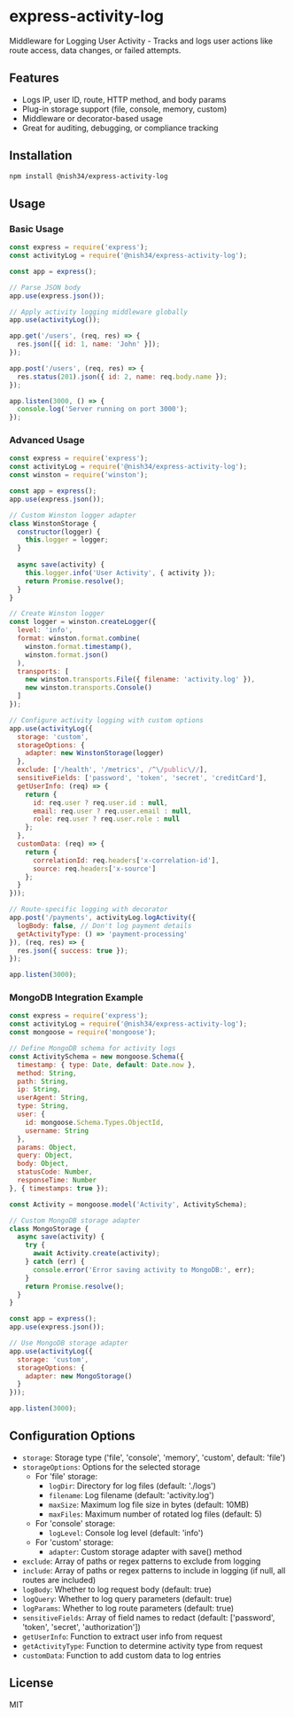 # express-activity-log

Middleware for Logging User Activity - Tracks and logs user actions like route access, data changes, or failed attempts.

## Features

- Logs IP, user ID, route, HTTP method, and body params
- Plug-in storage support (file, console, memory, custom)
- Middleware or decorator-based usage
- Great for auditing, debugging, or compliance tracking

## Installation

```bash
npm install @nish34/express-activity-log
```

## Usage

### Basic Usage

```javascript
const express = require('express');
const activityLog = require('@nish34/express-activity-log');

const app = express();

// Parse JSON body
app.use(express.json());

// Apply activity logging middleware globally
app.use(activityLog());

app.get('/users', (req, res) => {
  res.json([{ id: 1, name: 'John' }]);
});

app.post('/users', (req, res) => {
  res.status(201).json({ id: 2, name: req.body.name });
});

app.listen(3000, () => {
  console.log('Server running on port 3000');
});
```

### Advanced Usage

```javascript
const express = require('express');
const activityLog = require('@nish34/express-activity-log');
const winston = require('winston');

const app = express();
app.use(express.json());

// Custom Winston logger adapter
class WinstonStorage {
  constructor(logger) {
    this.logger = logger;
  }
  
  async save(activity) {
    this.logger.info('User Activity', { activity });
    return Promise.resolve();
  }
}

// Create Winston logger
const logger = winston.createLogger({
  level: 'info',
  format: winston.format.combine(
    winston.format.timestamp(),
    winston.format.json()
  ),
  transports: [
    new winston.transports.File({ filename: 'activity.log' }),
    new winston.transports.Console()
  ]
});

// Configure activity logging with custom options
app.use(activityLog({
  storage: 'custom',
  storageOptions: {
    adapter: new WinstonStorage(logger)
  },
  exclude: ['/health', '/metrics', /^\/public\//],
  sensitiveFields: ['password', 'token', 'secret', 'creditCard'],
  getUserInfo: (req) => {
    return {
      id: req.user ? req.user.id : null,
      email: req.user ? req.user.email : null,
      role: req.user ? req.user.role : null
    };
  },
  customData: (req) => {
    return {
      correlationId: req.headers['x-correlation-id'],
      source: req.headers['x-source']
    };
  }
}));

// Route-specific logging with decorator
app.post('/payments', activityLog.logActivity({
  logBody: false, // Don't log payment details
  getActivityType: () => 'payment-processing'
}), (req, res) => {
  res.json({ success: true });
});

app.listen(3000);
```

### MongoDB Integration Example

```javascript
const express = require('express');
const activityLog = require('@nish34/express-activity-log');
const mongoose = require('mongoose');

// Define MongoDB schema for activity logs
const ActivitySchema = new mongoose.Schema({
  timestamp: { type: Date, default: Date.now },
  method: String,
  path: String,
  ip: String,
  userAgent: String,
  type: String,
  user: {
    id: mongoose.Schema.Types.ObjectId,
    username: String
  },
  params: Object,
  query: Object,
  body: Object,
  statusCode: Number,
  responseTime: Number
}, { timestamps: true });

const Activity = mongoose.model('Activity', ActivitySchema);

// Custom MongoDB storage adapter
class MongoStorage {
  async save(activity) {
    try {
      await Activity.create(activity);
    } catch (err) {
      console.error('Error saving activity to MongoDB:', err);
    }
    return Promise.resolve();
  }
}

const app = express();
app.use(express.json());

// Use MongoDB storage adapter
app.use(activityLog({
  storage: 'custom',
  storageOptions: {
    adapter: new MongoStorage()
  }
}));

app.listen(3000);
```

## Configuration Options

- `storage`: Storage type ('file', 'console', 'memory', 'custom', default: 'file')
- `storageOptions`: Options for the selected storage
  - For 'file' storage:
    - `logDir`: Directory for log files (default: './logs')
    - `filename`: Log filename (default: 'activity.log')
    - `maxSize`: Maximum log file size in bytes (default: 10MB)
    - `maxFiles`: Maximum number of rotated log files (default: 5)
  - For 'console' storage:
    - `logLevel`: Console log level (default: 'info')
  - For 'custom' storage:
    - `adapter`: Custom storage adapter with save() method
- `exclude`: Array of paths or regex patterns to exclude from logging
- `include`: Array of paths or regex patterns to include in logging (if null, all routes are included)
- `logBody`: Whether to log request body (default: true)
- `logQuery`: Whether to log query parameters (default: true)
- `logParams`: Whether to log route parameters (default: true)
- `sensitiveFields`: Array of field names to redact (default: ['password', 'token', 'secret', 'authorization'])
- `getUserInfo`: Function to extract user info from request
- `getActivityType`: Function to determine activity type from request
- `customData`: Function to add custom data to log entries

## License

MIT